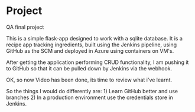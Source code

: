 # Project
QA final project

This is a simple flask-app designed to work with a sqlite database.  It is a recipe app tracking ingredients, built using the Jenkins pipeline, using GitHub as the SCM and deployed in Azure using containers on VM's.

After getting the application performing CRUD functionality, I am pushing it to GitHub so that it can be pulled down by Jenkins via the webhook.

OK, so now Video has been done, its time to review what i've learnt.

So the things I would do differently are: 1) Learn GitHub better and use branches 2) In a production environment use the credentials store in Jenkins.

